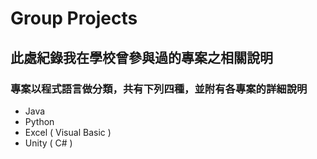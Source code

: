 # Group Projects
## 此處紀錄我在學校曾參與過的專案之相關說明
### 專案以程式語言做分類，共有下列四種，並附有各專案的詳細說明
* Java
* Python
* Excel ( Visual Basic )
* Unity ( C# )